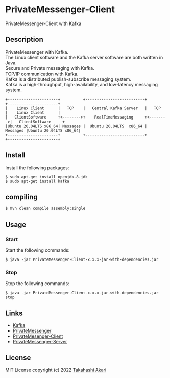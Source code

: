 # PrivateMessenger-Client
PrivateMessenger-Client with Kafka

## Description
PrivateMessenger with Kafka.  
The Linux client software and the Kafka server software are both written in Java.  
Secure and Private messaging with Kafka.  
TCP/IP communication with Kafka.  
Kafka is a distributed publish-subscribe messaging system.  
Kafka is a high-throughput, high-availability, and low-latency messaging system.
~~~
+----------------------+          +--------------------------+          +----------------------+
|    Linux Client      |   TCP    |   Central Kafka Server   |   TCP    |    Linux Client      |
|   ClientSoftware     +<-------->+    RealTimeMessaging     +<-------->|   ClientSoftware     +
|Ubuntu 20.04LTS x86_64| Messages |  Ubuntu 20.04LTS  x86_64 | Messages |Ubuntu 20.04LTS x86_64|
+----------------------+          +--------------------------+          +----------------------+ 
~~~

## Install
Install the following packages:

```
$ sudo apt-get install openjdk-8-jdk
$ sudo apt-get install kafka
```

## compiling
```bash
$ mvn clean compile assembly:single
```

## Usage
### Start
Start the following commands:

```
$ java -jar PrivateMessenger-Client-x.x.x-jar-with-dependencies.jar
```


### Stop
Stop the following commands:

```
$ java -jar PrivateMessenger-Client-x.x.x-jar-with-dependencies.jar stop
```

## Links
- [Kafka](https://kafka.apache.org/)
- [PrivateMessenger](https://github.com/takahashi-akari/PrivateMessenger)
- [PrivateMesenger-Client](https://github.com/takahashi-akari/PrivateMessenger-Client)
- [PrivateMessenger-Server](https://github.com/takahashi-akari/PrivateMessenger-Server)

## License
MIT License
copyright (c) 2022 [Takahashi Akari](https://github.com/takahashi-akari)
